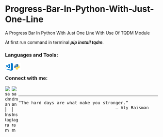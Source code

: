 # Progress-Bar-In-Python-With-Just-One-Line
A Progress Bar In Python With Just One Line With Use Of TQDM Module

At first run command in terminal **_pip install tqdm_**.

### Languages and Tools:

<img align="left" alt="Visual Studio Code" width="26px" src="https://raw.githubusercontent.com/github/explore/80688e429a7d4ef2fca1e82350fe8e3517d3494d/topics/visual-studio-code/visual-studio-code.png" />

<img align="left" alt="HTML5" width="26px" src="https://raw.githubusercontent.com/github/explore/361e2821e2dea67711cde99c9c40ed357061cf27/topics/python/python.png" />

<br />

### Connect with me:

[<img align="left" alt="sadman | Instagram" width="22px" src="https://cdn.jsdelivr.net/npm/simple-icons@v3/icons/instagram.svg" />][instagram]
[<img align="left" alt="sadman | Instagram" width="22px" src="https://cdn.jsdelivr.net/npm/simple-icons@v3/icons/facebook.svg" />][facebook]

<br/>

---

<pre>
“The hard days are what make you stronger.” 
                                      – Aly Raisman
</pre>

[instagram]: https://www.instagram.com/gamer_x122/
[facebook]: https://www.facebook.com/mdsadman.sakibkhan.39/
